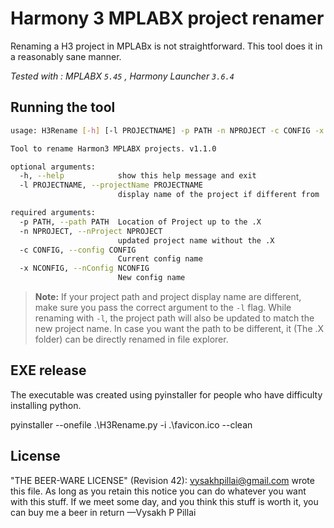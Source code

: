 # Harmony 3 MPLABX project renamer

Renaming a H3 project in MPLABx is not straightforward. This tool does it in a reasonably sane manner. 

_Tested with : MPLABX `5.45` , Harmony Launcher `3.6.4`_

## Running the tool

```bash
usage: H3Rename [-h] [-l PROJECTNAME] -p PATH -n NPROJECT -c CONFIG -x NCONFIG

Tool to rename Harmon3 MPLABX projects. v1.1.0

optional arguments:
  -h, --help            show this help message and exit
  -l PROJECTNAME, --projectName PROJECTNAME
                        display name of the project if different from .X path

required arguments:
  -p PATH, --path PATH  Location of Project up to the .X
  -n NPROJECT, --nProject NPROJECT
                        updated project name without the .X
  -c CONFIG, --config CONFIG
                        Current config name
  -x NCONFIG, --nConfig NCONFIG
                        New config name
```

 > **Note:** If your project path and project display name are different, make sure you pass the correct argument to the `-l` flag. While renaming with `-l`, the project path will also be updated to match the new project name. In case you want the path to be different, it (The .X folder) can be directly renamed in file explorer. 

## EXE release

The executable was created using pyinstaller for people who have difficulty installing python.

pyinstaller --onefile .\H3Rename.py -i .\favicon.ico --clean

## License

"THE BEER-WARE LICENSE" (Revision 42): vysakhpillai@gmail.com wrote this file. As long as you retain this notice you can do whatever you want with this stuff. If we meet some day, and you think this stuff is worth it, you can buy me a beer in return —Vysakh P Pillai
